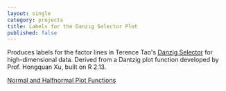 ```yaml
---
layout: single 
category: projects
title: Labels for the Danzig Selector Plot 
published: false
---
```


Produces labels for the factor lines in Terence Tao's [Danzig Selector](http://terrytao.wordpress.com/2008/03/22/the-dantzig-selector-statistical-estimation-when-p-is-much-larger-than-n/) for high-dimensional data. Derived from a Dantzig plot function developed by Prof. Hongquan Xu, built on R 2.13.

[Normal and Halfnormal Plot Functions](/projects/files/hqxuquantile_1.0.tar.gz)
